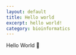 ```yaml
---
layout: default
title: Hello world
excerpt: hello world!
category: bioinformatics
---
```


Hello World 🎉
